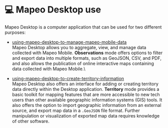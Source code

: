 # 💻 Mapeo Desktop use

Mapeo Desktop is a computer application that can be used for two different purposes:

* [using-mapeo-desktop-to-manage-mapeo-mobile-data](using-mapeo-desktop-to-manage-mapeo-mobile-data/ "mention")\
  Mapeo Desktop allows you to aggregate, view, and manage data collected with Mapeo Mobile. **Observations** mode offers options to filter and export data into multiple formats, such as GeoJSON, CSV, and PDF, and also allows the publication of online interactive maps containing data collected with Mapeo Mobile.\

* [using-mapeo-desktop-to-create-territory-information](using-mapeo-desktop-to-create-territory-information/ "mention")\
  Mapeo Desktop also offers an interface for adding or creating territory data directly within the Desktop application. **Territory** mode provides a basic toolkit for mapping features that are more accessible to new tech users than other available geographic information systems (GIS) tools. It also offers the option to import geographic information from an external source, and export map data in a `.GeoJSON` file format. Further manipulation or visualization of exported map data requires knowledge of other software.
